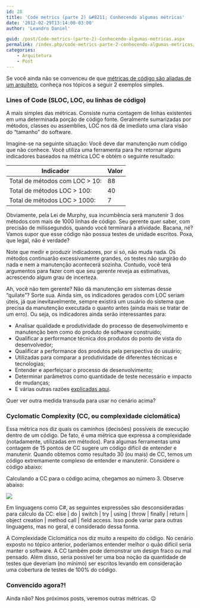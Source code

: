 ```yaml
---
id: 28
title: 'Code metrics (parte 2) &#8211; Conhecendo algumas métricas'
date: '2012-02-29T13:14:00-03:00'
author: 'Leandro Daniel'

guid: /post/Code-metrics-(parte-2)-Conhecendo-algumas-metricas.aspx
permalink: /index.php/code-metrics-parte-2-conhecendo-algumas-metricas/
categories:
    - Arquitetura
    - Post
---
```


Se você ainda não se convenceu de que [métricas de código são aliadas de um arquiteto](http://leandrodaniel.com/index.php/Code-metrics-(parte-1)-Um-aliado-do-arquiteto), conheça nos tópicos a seguir 2 exemplos simples.

### Lines of Code (SLOC, LOC, ou linhas de código)

A mais simples das métricas. Consiste numa contagem de linhas existentes em uma determinada porção de código fonte. Geralmente sumarizadas por métodos, classes ou assemblies, LOC nos dá de imediato uma clara visão do “tamanho” do software.

Imagine-se na seguinte situação: Você deve dar manutenção num código que não conhece. Você utiliza uma ferramenta para lhe retornar alguns indicadores baseados na métrica LOC e obtém o seguinte resultado:

| **Indicador** | **Valor** |
|---|---|
| Total de métodos com LOC &gt; 10: | 88 |
| Total de métodos LOC &gt; 100: | 40 |
| Total de métodos LOC &gt; 1000: | 7 |

Obviamente, pela Lei de Murphy, sua incumbência será manutenir 3 dos métodos com mais de 1000 linhas de código. Seu gerente quer saber, com precisão de milissegundos, quando você terminará a atividade. Bacana, né? Vamos supor que esse código não possua testes de unidade escritos. Poxa, que legal, não é verdade?

Note que medir e produzir indicadores, por si só, não muda nada. Os métodos continuarão excessivamente grandes, os testes não surgirão do nada e nem a manutenção acontecerá sozinha. Contudo, você terá argumentos para fazer com que seu gerente reveja as estimativas, acrescendo algum grau de incerteza.

Ah, você não tem gerente? Não dá manutenção em sistemas desse “quilate”? Sorte sua. Ainda sim, os indicadores gerados com LOC seriam úteis, já que inevitavelmente, sempre existirá um usuário do sistema que precisa da manutenção executada o quanto antes (ainda mais se tratar de um erro). Ou seja, os indicadores ainda serão interessantes para:

- Analisar qualidade e produtividade do processo de desenvolvimento e manutenção bem como do produto de software construído;
- Qualificar a performance técnica dos produtos do ponto de vista do desenvolvedor;
- Qualificar a performance dos produtos pela perspectiva do usuário;
- Utilizadas para comparar a produtividade de diferentes técnicas e tecnologias;
- Entender e aperfeiçoar o processo de desenvolvimento;
- Determinar parâmetros como quantidade de teste necessário e impacto de mudanças;
- E várias outras razões [explicadas aqui](http://leandrodaniel.com/index.php/code-metrics-parte-1-metricas-de-codigo-sao-aliadas-do-arquiteto/).

Quer ver outra medida transuda para usar no cenário acima?

### Cyclomatic Complexity (CC, ou complexidade ciclomática)

Essa métrica nos diz quais os caminhos (decisões) possíveis de execução dentro de um código. De fato, é uma métrica que expressa a complexidade (notadamente, utilizadas em métodos). Para algumas ferramentas uma contagem de 15 pontos de CC sugere um código difícil de entender e manutenir. Quando obtemos como resultado 30 (ou mais) de CC, temos um código extremamente complexo de entender e manutenir. Considere o código abaixo:

<script src="https://gist.github.com/1943844.js?file=fooMethod.cs" type="text/javascript"></script>

Calculando a CC para o código acima, chegamos ao número 3. Observe abaixo:

![](http://leandrodaniel.com/pics/CyclomaticComplexity.png)

Em linguagens como C#, as seguintes expressões são desconsideradas para cálculo da CC: else | do | switch | try | using | throw | finally | return | object creation | method call | field access. Isso pode variar para outras linguagens, mas no geral, é considerado dessa forma.

A Complexidade Ciclomática nos diz muito a respeito do código. No cenário exposto no tópico anterior, poderíamos entender melhor o quão difícil seria manter o software. A CC também pode demonstrar um design fraco ou mal pensado. Além disso, seria possível ter uma boa noção da quantidade de testes que deveriam (no mínimo) ser escritos levando em consideração uma cobertura de testes de 100% do código.

### Convencido agora?!

Ainda não? Nos próximos posts, veremos outras métricas. 😉